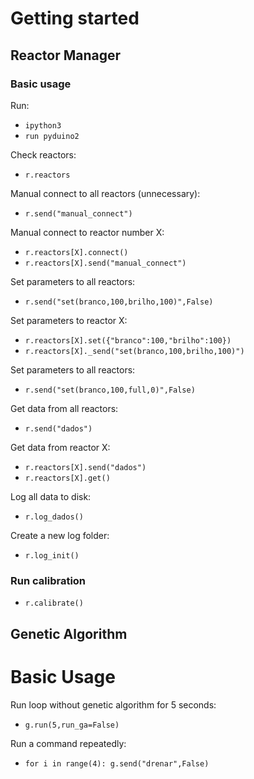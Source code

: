 # Getting started
## Reactor Manager
### Basic usage

Run:
- `ipython3`
- `run pyduino2`

Check reactors:
- `r.reactors`

Manual connect to all reactors (unnecessary):
- `r.send("manual_connect")`

Manual connect to reactor number X:
- `r.reactors[X].connect()`
- `r.reactors[X].send("manual_connect")`

Set parameters to all reactors:
- `r.send("set(branco,100,brilho,100)",False)`

Set parameters to reactor X:
- `r.reactors[X].set({"branco":100,"brilho":100})`
- `r.reactors[X]._send("set(branco,100,brilho,100)")`

Set parameters to all reactors:
- `r.send("set(branco,100,full,0)",False)`

Get data from all reactors:
- `r.send("dados")`

Get data from reactor X:
- `r.reactors[X].send("dados")`
- `r.reactors[X].get()`

Log all data to disk:
- `r.log_dados()`

Create a new log folder:
- `r.log_init()`

### Run calibration

- `r.calibrate()`

## Genetic Algorithm

# Basic Usage

Run loop without genetic algorithm for 5 seconds:
- `g.run(5,run_ga=False)`

Run a command repeatedly:
- `for i in range(4): g.send("drenar",False)`